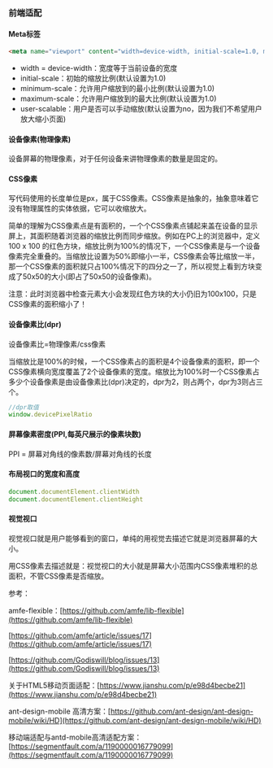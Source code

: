 ### 前端适配

#### Meta标签

```html
<meta name="viewport" content="width=device-width, initial-scale=1.0, maximum-scale=1.0, user-scalable=no"> 
```

* width = device-width：宽度等于当前设备的宽度
* initial-scale：初始的缩放比例(默认设置为1.0)
* minimum-scale：允许用户缩放到的最小比例(默认设置为1.0)
* maximum-scale：允许用户缩放到的最大比例(默认设置为1.0)
* user-scalable：用户是否可以手动缩放(默认设置为no，因为我们不希望用户放大缩小页面)

#### 设备像素(物理像素)

设备屏幕的物理像素，对于任何设备来讲物理像素的数量是固定的。

#### CSS像素

写代码使用的长度单位是px，属于CSS像素。CSS像素是抽象的，抽象意味着它没有物理属性的实体依据，它可以收缩放大。

简单的理解为CSS像素点是有面积的，一个个CSS像素点铺起来盖在设备的显示屏上，其面积随着浏览器的缩放比例而同步缩放。例如在PC上的浏览器中，定义100 x 100 的红色方块，缩放比例为100%的情况下，一个CSS像素是与一个设备像素完全重叠的。当缩放比设置为50%即缩小一半，CSS像素会等比缩放一半，那一个CSS像素的面积就只占100%情况下的四分之一了，所以视觉上看到方块变成了50x50的大小(即占了50x50的设备像素)。

注意：此时浏览器中检查元素大小会发现红色方块的大小仍旧为100x100，只是CSS像素的面积缩小了！

#### 设备像素比(dpr)

设备像素比=物理像素/css像素

当缩放比是100%的时候，一个CSS像素占的面积是4个设备像素的面积，即一个CSS像素横向宽度覆盖了2个设备像素的宽度。缩放比为100%时一个CSS像素占多少个设备像素是由设备像素比(dpr)决定的，dpr为2，则占两个，dpr为3则占三个。

```javascript
//dpr取值
window.devicePixelRatio
```
#### 屏幕像素密度(PPI,每英尺展示的像素块数)

PPI = 屏幕对角线的像素数/屏幕对角线的长度

#### 布局视口的宽度和高度

```javascript
document.documentElement.clientWidth
document.documentElement.clientHeight
```
#### 视觉视口

视觉视口就是用户能够看到的窗口，单纯的用视觉去描述它就是浏览器屏幕的大小。

用CSS像素去描述就是：视觉视口的大小就是屏幕大小范围内CSS像素堆积的总面积，不管CSS像素是否缩放。

参考：

amfe-flexible：[https://github.com/amfe/lib-flexible](https://github.com/amfe/lib-flexible)

[https://github.com/amfe/article/issues/17](https://github.com/amfe/article/issues/17)

[https://github.com/Godiswill/blog/issues/13](https://github.com/Godiswill/blog/issues/13)

关于HTML5移动页面适配：[https://www.jianshu.com/p/e98d4becbe21](https://www.jianshu.com/p/e98d4becbe21)

ant-design-mobile 高清方案：[https://github.com/ant-design/ant-design-mobile/wiki/HD](https://github.com/ant-design/ant-design-mobile/wiki/HD)

移动端适配与antd-mobile高清适配方案：[https://segmentfault.com/a/1190000016779099](https://segmentfault.com/a/1190000016779099)